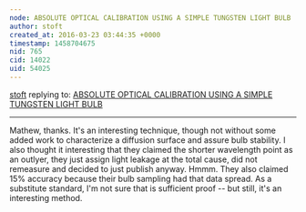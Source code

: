```yaml
---
node: ABSOLUTE OPTICAL CALIBRATION USING A SIMPLE TUNGSTEN LIGHT BULB
author: stoft
created_at: 2016-03-23 03:44:35 +0000
timestamp: 1458704675
nid: 765
cid: 14022
uid: 54025
---
```




[stoft](../profile/stoft) replying to: [ABSOLUTE OPTICAL CALIBRATION USING A SIMPLE TUNGSTEN LIGHT BULB](../notes/xiphmont/2-8-2012/absolute-optical-calibration-using-simple-tungsten-light-bulb)

----
Mathew, thanks. It's an interesting technique, though not without some added work to characterize a diffusion surface and assure bulb stability. I also thought it interesting that they claimed the shorter wavelength point as an outlyer, they just assign light leakage at the total cause, did not remeasure and decided to just publish anyway. Hmmm. They also claimed 15% accuracy because their bulb sampling had that data spread. As a substitute standard, I'm not sure that is sufficient proof -- but still, it's an interesting method.